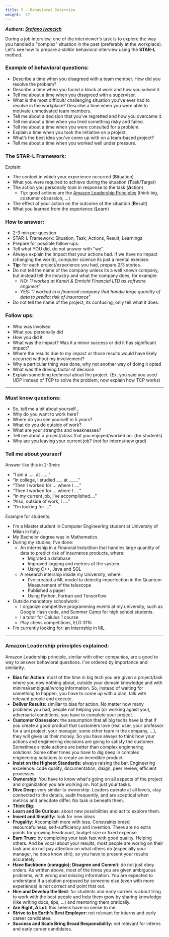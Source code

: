 ```yaml
---
title: 5 - Behavioral Interview
weight: -17
---
```


***Authors: [Stefano Ivancich](https://www.linkedin.com/in/stefano-ivancich/)***


During a job interview, one of the interviewer's task is to explore the way you handled a "complex" situation in the past (preferably at the workplace). Let's see how to prepare
a *stellar* behavioral interview using the **STAR-L** method.

### Example of behavioral questions:
 - Describe a time when you disagreed with a team member. How did you resolve the problem?
 - Describe a time when you faced a block at work and how you solved it.
 - Tell me about a time when you disagreed with a supervisor.
 - What is the most difficult/ challenging situation you’ve ever had to resolve in the workplace? Describe a time when you were able to motivate unmotivated team members.
 - Tell me about a decision that you’ve regretted and how you overcame it.
 - Tell me about a time when you tried something risky and failed.
 - Tell me about a time when you were consulted for a problem.
 - Explain a time when you took the initiative on a project.
 - What’s the best idea you’ve come up with on a team-based project?
 - Tell me about a time when you worked well under pressure.

### The STAR-L Framework:
 Explain:
 - The context in which your experience occurred (**S**ituation)
 - What you were required to achieve during the situation (**T**ask/Target)
 - The action you personally took in response to the task (**A**ction)
   - Tip: good actions are the [Amazon Leadership Principles](https://www.amazon.jobs/content/en/our-workplace/leadership-principles) (think big, costumer obsession, ...) 
 - The effect of your action on the outcome of the situation (**R**esult)
 - What you learned from the experience (**L**earn)

### How to answer:
 - 2-3 min per question
 - STAR-L Framework: Situation, Task, Actions, Result, Learnings
 - Prepare for possible follow-ups.
 - Tell what YOU did, do not answer with "we".
 - Always explain the impact that your actions had. If we have no impact (changing the world), computer science its just a mental exercise.
 - **Tip**: for each project/experience you had, prepare 2/3 stories.
 - Do not tell the name of the company unless its a well known company, but instead tell the industry and what the company does, for example:
   - NO: _"I worked at Kamiri & Ermicht Financial LTD as software engineer"_
   - YES: "_I worked in a financial  company that handle large quantity of data to predict risk of insurrance_"
 - Do not tell the name of the project, its confusing, only tell what it does.

### Follow ups:
 - Who was involved
 - What you personally did
 - How you did it
 - What was the impact? Was it a minor success or did it has significant impact?
 - Where the results due to my impact or those results would have likely occurred without my involvement?
 - Why a particular thing was done, why not another way of doing it opted
 - What was the driving factor of decision
 - Explain something technical about the project. (Ex. you said you used UDP instead of TCP to solve the problem, now explain how TCP works)

---

### Must know questions:
 - So, tell me a bit about yourself… 
 - Why do you want to work here? 
 - Where do you see yourself in 5 years? 
 - What do you do outside of work? 
 - What are your strengths and weaknesses?
 - Tell me about a project/class that you enjoyed/worked on. (for students)
 - Why are you leaving your current job? (not for interns/new grad)


### Tell me about yourserf
Answer like this in 2-3min:
 - “I am a ….. at …...”
 - “In college, I studied ___ at ____.”
 - “Then I worked for … where I ….”
 - “Then I worked for … where I ….”
 - “In my current job, I’ve accomplished….”
 - “Also, outside of work, I ….”
 - “I’m looking for …”

Example for students:
 - I'm a Master student in Computer Engineering student at University of Milan in Italy.
 - My Bachelor degree was in Mathematics.
 - During my studies, I’ve done:
   - An internship in a Financial Instutition that handles large quantity of data to predict risk of insurrance products, where:
     - Migrated a database
     - Improved logging and metrics of the system.
     - Using C++, Java and SQL
   - A research intership inside my University, where:
      - I've created a ML model to detectig imperfection in the Quantum Measurement of the telescope
      - Published a paper
      - Using Python, Fortran and Tensorflow
  - Outside mandatory schoolwork:
      - I organize competitive programming events at my university, such as Google Hash code, and Summer Camp for high school students.
      - I a tutor for Calulus 1 course
      - Play chess competitions, ELO 3115
  - I'm currently looking for: an Internship in ML


---


### Amazon Leadership principles explained:
 Amazon Leadership principle, similar with other companies, are a good to way to answer behavioral questions. I've ordered by importance and similarity.
 - **Bias for Action:** most of the time in big tech you are given a project/task where you now nothing about, outside your domain knowledge and with minimal/ambigual/wrong information. So, instead of waiting for something to happen, you have to come up with a plan, talk with relevant people and execute.
 - **Deliver Results**: similiar to bias for action. No matter how many problems you had, people not helping you (or working agaist you), adversarial conditions, you have to complete your project.
 - **Customer Obsession**: the assumption that all big techs have is that if you create a good product that customers love (real user, your professor for a uni project, your manager, some other team in the company, ...), they will gives us their money. So you have always to think how your actions and engineering decisions are going to satisfy the customer. Sometimes simple actions are better than complex enginnering solutions. Some other times you have to dig deep in complex engineering solutions to create an incredible product.
 - **Insist on the Highest Standards:** always raising the bar. Engineering excelence: code quality, documentation, disign, peer review, efficient processes.
 - **Ownership**: You have to know what's going on all aspects of the project and organization you are working on. Not just your tasks.
 - **Dive Deep:** very similar to ownership. Leaders operate at all levels, stay connected to the details, audit frequently, and are sceptical when metrics and anecdote differ. No task is beneath them.
 - **Think Big**: 
 - **Learn and Be Curious**: about new possibilities and act to explore them.
 - **Invent and Simplify:** look for new ideas
 - **Frugality**: Accomplish more with less. Constraints breed resourcefulness, self-sufficiency and invention. There are no extra points for growing headcount, budget size or fixed expense.
 - **Earn Trust:** by completing your task fast with good quality. Helping others. And be vocal about your results, most people are woring on their task and do not pay attention on what others do (especially your manager, he does know shit), so you have to present your results accurately.
 - **Have Backbone (coraggio); Disagree and Commit**: do not just obey orders. As written above, most of the times you are given ambiguous problems, with wrong and missing information. You are expected to understand if a solution proposed by someone else (even with more experience) is not correct and point that out.
 - **Hire and Develop the Best**: for students and early carreer is about tring to work with the best people and help them grow by sharing knowledge (like writing docs, tips, ...) and mentoring them pratically.
 - **Are Right, A Lot:** this seems have no sense to me.
 - **Strive to be Earth's Best Employer:** not relevant for interns and early career candidates.
 - **Success and Scale Bring Broad Responsibility:** not relevant for interns and early career candidates.

